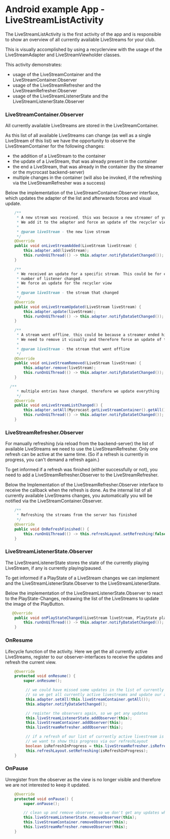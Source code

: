 # Android example App - LiveStreamListActivity

The LiveStreamListActivity is the first activity of the app and is responsible to show an overview of all currently available LiveStreams for your club.

This is visually accomplished by using a recyclerview with the usage of the LiveStreamAdapter and LiveStreamViewholder classes.

This activity demonstrates:
- usage of the LiveStreamContainer and the LiveStreamContainer.Observer
- usage of the LiveStreamRefresher and the LiveStreamRefresher.Observer
- usage of the LiveStreamListenerState and the LiveStreamListenerState.Observer

### LiveStreamContainer.Observer

All currently available LiveStreams are stored in the LiveStreamContainer.

As this list of all available LiveStreams can change (as well as a single LiveStream of this list) we have the opportunity to observe the LiveStreamContainer for the following changes:
- the addition of a LiveStream to the container
- the update of a LiveStream, that was already present in the container
- the end a LiveStream, that was already in the container (by the streamer or the mycrocast backend-server)
- multiple changes in the container (will also be invoked, if the refreshing via the LiveStreamRefresher was a success)

Below the implementation of the LiveStreamContainer.Observer interface, which updates the adapter of the list and afterwards forces and visual update.

```java
    /**
     * A new stream was received, this was because a new streamer of you club started streaming
     * We add it to the adapter and force an update of the recycler view
     *
     * @param liveStream - the new live stream
     */
    @Override
    public void onLiveStreamAdded(LiveStream liveStream) {
        this.adapter.add(liveStream);
        this.runOnUiThread(() -> this.adapter.notifyDataSetChanged());
    }

    /**
     * We received an update for a specific stream. This could be for example because the
     * number of listener changed.
     * We force an update for the recycler view
     *
     * @param liveStream - the stream that changed
     */
    @Override
    public void onLiveStreamUpdated(LiveStream liveStream) {
        this.adapter.update(liveStream);
        this.runOnUiThread(() -> this.adapter.notifyDataSetChanged());
    }

    /**
     * A stream went offline, this could be because a streamer ended his stream
     * We need to remove it visually and therefore force an update of the recycler view
     *
     * @param liveStream - the stream that went offline
     */
    @Override
    public void onLiveStreamRemoved(LiveStream liveStream) {
        this.adapter.remove(liveStream);
        this.runOnUiThread(() -> this.adapter.notifyDataSetChanged());
    }

  /**
     * multiple entries have changed, therefore we update everything
     */
    @Override
    public void onLiveStreamListChanged() {
        this.adapter.setAll(Mycrocast.getLiveStreamContainer().getAll());
        this.runOnUiThread(() -> this.adapter.notifyDataSetChanged());
    }
```

### LiveStreamRefresher.Observer

For manually refreshing (via reload from the backend-server) the list of available LiveStreams we need to use the LiveStreamRefresher. Only one refresh can be active at the same time. (So if a refresh is currently in progress, you can't demand a refresh again.)

To get informed if a refresh was finished (either successfully or not), you need to add a LiveStreamRefresher.Observer to the LiveStreamRefresher.

Below the Implementation of the LiveStreamRefresher.Observer interface to receive the callback when the refresh is done. As the internal list of all currently available LiveStreams changes, you automatically you will be notified via the LiveStreamContainer.Observer.

```java
    /**
     * Refreshing the streams from the server has finished
     */
    @Override
    public void OnRefreshFinished() {
        this.runOnUiThread(() -> this.refreshLayout.setRefreshing(false));
    }
```

### LiveStreamListenerState.Observer

The LiveStreamListenerState stores the state of the currently playing LiveStream, if any is currently playing/paused.

To get informed if a PlayState of a LiveStream changes we can implement and the LiveStreamListenerState.Observer to the LiveStreamListenerState.

Below the implementation of the LiveStreamListenerState.Observer to react to the PlayState-Changes, redrawing the list of the LiveStreams to update the image of the PlayButton.

````java
   @Override
    public void onPlayStateChanged(LiveStream liveStream, PlayState playState) {
        this.runOnUiThread(() -> this.adapter.notifyDataSetChanged());
    }
````



### OnResume

Lifecycle function of the activity. 
Here we get the all currently active LiveStreams, register to our observer-interfaces to receive the updates and refresh the current view.

```java
	@Override  
	protected void onResume() {  
		super.onResume();  

		 // we could have missed some updates in the list of currently active livestreams,  
		 // so we get all currently active livestreams and update our adapter accordingly 
		 this.adapter.setAll(this.liveStreamContainer.getAll());  
		 this.adapter.notifyDataSetChanged();  

		 // register the observers again, so we get any updates  
		 this.liveStreamListenerState.addObserver(this);  
		 this.liveStreamContainer.addObserver(this);  
		 this.liveStreamRefresher.addObserver(this);  

		 // if a refresh of our list of currently active livestream is in progress,  
		 // we want to show this progress via our refreshLayout 
		 boolean isRefreshInProgress = this.liveStreamRefresher.isRefreshInProgress();
		 this.refreshLayout.setRefreshing(isRefreshInProgress);  
	}
```

### OnPause

Unregister from the observer as the view is no longer visible and therefore we are not interested to keep it updated.

````java
	@Override  
	protected void onPause() {  
		super.onPause();  

	 	// clean up and remove observer, so we don't get any updates while this view is not in the foreground  
	 	this.liveStreamListenerState.removeObserver(this);  
	 	this.liveStreamContainer.removeObserver(this);  
	 	this.liveStreamRefresher.removeObserver(this);  
	}

````

